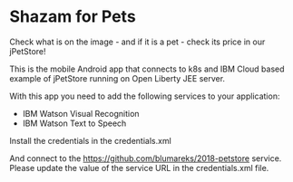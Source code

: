 # Shazam for Pets
Check what is on the image - and if it is a pet - check its price in our jPetStore!

This is the mobile Android app that connects to k8s and IBM Cloud based example of jPetStore running on Open Liberty JEE server.

With this app you need to add the following services to your application:
- IBM Watson Visual Recognition
- IBM Watson Text to Speech

Install the credentials in the credentials.xml

And connect to the https://github.com/blumareks/2018-petstore service.
Please update the value of the service URL in the credentials.xml file.

